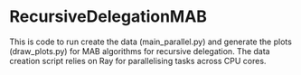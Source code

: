 # RecursiveDelegationMAB

This is code to run create the data (main_parallel.py) and generate the plots (draw_plots.py) for MAB algorithms for recursive delegation. The data creation script relies on Ray for parallelising tasks across CPU cores.
